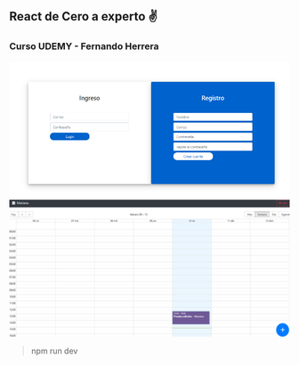 ## React de Cero a experto ✌
###  Curso UDEMY - Fernando Herrera
![](./public/image1.png)
![](./public/image2.png)

> npm run dev